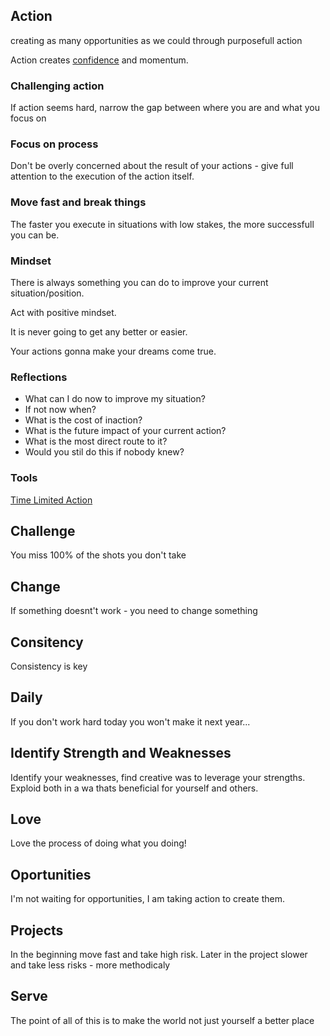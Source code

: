 ## Action
creating as many opportunities as we could through purposefull action

Action creates [confidence](./be.md#confidence) and momentum.

### Challenging action
If action seems hard, narrow the gap between where you are and what you focus on

### Focus on process
Don't be overly concerned about the result of your actions - give full attention to the execution of the action itself.

### Move fast and break things
The faster you execute in situations with low stakes, the more successfull you can be.

### Mindset
There is always something you can do to improve your current situation/position.

Act with positive mindset.

It is never going to get any better or easier.

Your actions gonna make your dreams come true.

### Reflections
- What can I do now to improve my situation?
- If not now when?
- What is the cost of inaction?
- What is the future impact of your current action?
- What is the most direct route to it?
- Would you stil do this if nobody knew?

### Tools
[Time Limited Action](../Tools/TimeLimittedAction.md)



## Challenge
You miss 100% of the shots you don't take

## Change
If something doesnt't work - you need to change something

## Consitency
Consistency is key

## Daily
If you don't work hard today you won't make it next year...

## Identify Strength and Weaknesses
Identify your weaknesses, find creative was to leverage your strengths.
Exploid both in a wa thats beneficial for yourself and others.

## Love
Love the process of doing what you doing!

## Oportunities
I'm not waiting for opportunities, I am taking action to create them.

## Projects
In the beginning move fast and take high risk. 
Later in the project slower and take less risks - more methodicaly

## Serve
The point of all of this is to make the world not just yourself a better place